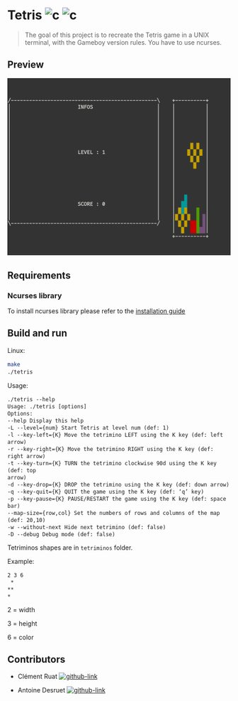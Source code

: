 # Tetris ![c](https://img.shields.io/badge/C-00599C?style=for-the-badge&logo=c&logoColor=white) ![c](https://img.shields.io/badge/Ncurses-black?style=for-the-badge&logo=GNU&logoColor=white)
>The goal of this project is to recreate the Tetris game in a UNIX terminal, with the Gameboy version rules.
You have to use ncurses.

## Preview
<p align="center">
  <img src=".github/readme_resources/game_preview.png" alt="game preview">
</p>


## Requirements

### Ncurses library

To install ncurses library please refer to the [installation guide](https://invisible-island.net/ncurses/)

## Build and run

Linux:

```sh
make
./tetris
```
Usage:
```shell
./tetris --help
Usage: ./tetris [options]
Options:
--help Display this help
-L --level={num} Start Tetris at level num (def: 1)
-l --key-left={K} Move the tetrimino LEFT using the K key (def: left arrow)
-r --key-right={K} Move the tetrimino RIGHT using the K key (def: right arrow)
-t --key-turn={K} TURN the tetrimino clockwise 90d using the K key (def: top
arrow)
-d --key-drop={K} DROP the tetrimino using the K key (def: down arrow)
-q --key-quit={K} QUIT the game using the K key (def: ‘q’ key)
-p --key-pause={K} PAUSE/RESTART the game using the K key (def: space bar)
--map-size={row,col} Set the numbers of rows and columns of the map (def: 20,10)
-w --without-next Hide next tetrimino (def: false)
-D --debug Debug mode (def: false)
```

Tetriminos shapes are in `tetriminos` folder.

Example:
```
2 3 6
 *
**
*
```
2 = width

3 = height

6 = color
## Contributors
- Clément Ruat  [![github-link][github-logo]](https://github.com/fantoruse)

- Antoine Desruet [![github-link][github-logo]](https://github.com/antwxne)

<!-- Markdown link & img definition's -->

[vsc-installation-doc]: https://code.visualstudio.com/docs/editor/command-line

[cmake-installation-doc]: https://cmake.org/install/

[Github-logo]: https://img.shields.io/badge/GitHub-100000?style=for-the-badge&logo=github&logoColor=white
